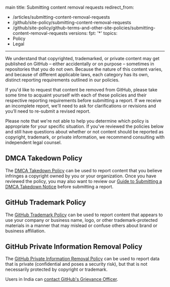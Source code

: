 main
title: Submitting content removal requests
redirect_from:
  - /articles/submitting-content-removal-requests
  - /github/site-policy/submitting-content-removal-requests
  - /github/site-policy/github-terms-and-other-site-policies/submitting-content-removal-requests
versions:
  fpt: '*'
topics:
  - Policy
  - Legal
---

We understand that copyrighted, trademarked, or private content may get published on GitHub – either accidentally or on purpose – sometimes in repositories that you do not own. Because the nature of this content varies, and because of different applicable laws, each category has its own, distinct reporting requirements outlined in our policies.

If you'd like to request that content be removed from GitHub, please take some time to acquaint yourself with each of these policies and their respective reporting requirements before submitting a report. If we receive an incomplete report, we'll need to ask for clarifications or revisions and you’ll need to re-submit a revised report.

Please note that we're not able to help you determine which policy is appropriate for your specific situation. If you’ve reviewed the policies below and still have questions about whether or not content should be reported as copyright, trademark, or private information, we recommend consulting with independent legal counsel.

## DMCA Takedown Policy

The [DMCA Takedown Policy](/site-policy/content-removal-policies/dmca-takedown-policy) can be used to report content that you believe infringes a copyright owned by you or your organization. Once you have reviewed the policy, you may also want to review our [Guide to Submitting a DMCA Takedown Notice](/site-policy/content-removal-policies/guide-to-submitting-a-dmca-takedown-notice) before submitting a report.

## GitHub Trademark Policy

The [GitHub Trademark Policy](/site-policy/content-removal-policies/github-trademark-policy) can be used to report content that appears to use your company or business name, logo, or other trademark-protected materials in a manner that may mislead or confuse others about brand or business affiliation.

## GitHub Private Information Removal Policy

The [GitHub Private Information Removal Policy](/site-policy/content-removal-policies/github-private-information-removal-policy) can be used to report data that is private (confidential and poses a security risk), but that is not necessarily protected by copyright or trademark.

Users in India can [contact GitHub's Grievance Officer](https://support.github.com/contact/india-grievance-officer).
